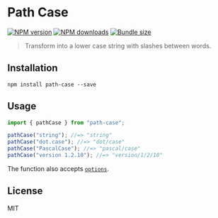 # Path Case

[![NPM version][npm-image]][npm-url]
[![NPM downloads][downloads-image]][downloads-url]
[![Bundle size][bundlephobia-image]][bundlephobia-url]

> Transform into a lower case string with slashes between words.

## Installation

```
npm install path-case --save
```

## Usage

```js
import { pathCase } from "path-case";

pathCase("string"); //=> "string"
pathCase("dot.case"); //=> "dot/case"
pathCase("PascalCase"); //=> "pascal/case"
pathCase("version 1.2.10"); //=> "version/1/2/10"
```

The function also accepts [`options`](https://github.com/blakeembrey/change-case#options).

## License

MIT

[npm-image]: https://img.shields.io/npm/v/path-case.svg?style=flat
[npm-url]: https://npmjs.org/package/path-case
[downloads-image]: https://img.shields.io/npm/dm/path-case.svg?style=flat
[downloads-url]: https://npmjs.org/package/path-case
[bundlephobia-image]: https://img.shields.io/bundlephobia/minzip/path-case.svg
[bundlephobia-url]: https://bundlephobia.com/result?p=path-case
